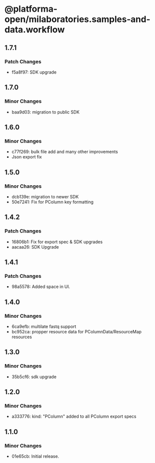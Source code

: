 # @platforma-open/milaboratories.samples-and-data.workflow

## 1.7.1

### Patch Changes

- f5a8f97: SDK upgrade

## 1.7.0

### Minor Changes

- baa9d03: migration to public SDK

## 1.6.0

### Minor Changes

- c77f269: bulk file add and many other improvements
- Json export fix

## 1.5.0

### Minor Changes

- dcb139e: migration to newer SDK
- 50e7241: Fix for PColumn key formatting

## 1.4.2

### Patch Changes

- 16806b1: Fix for export spec & SDK upgrades
- aacaa26: SDK Upgrade

## 1.4.1

### Patch Changes

- 98a5578: Added space in UI.

## 1.4.0

### Minor Changes

- 6ca9efb: multilate fastq support
- bc952ca: propper resource data for PColumnData/ResourceMap resources

## 1.3.0

### Minor Changes

- 35b5cf6: sdk upgrade

## 1.2.0

### Minor Changes

- a333776: kind: "PColumn" added to all PColumn export specs

## 1.1.0

### Minor Changes

- 01e65cb: Initial release.
